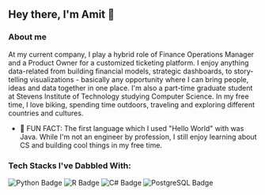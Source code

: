 ## Hey there, I'm Amit 👋


### About me
At my current company, I play a hybrid role of Finance Operations Manager and a Product Owner for a customized ticketing platform. I enjoy anything data-related from building financial models, strategic dashboards, to story-telling visualizations - basically any opportunity where I can bring people, ideas and data together in one place.  I'm also a part-time graduate student at Stevens Institute of Technology studying Computer Science.  In my free time, I love biking, spending time outdoors, traveling and exploring different countries and cultures.

- 🌱 FUN FACT: The first language which I used "Hello World" with was Java.   While I'm not an engineer by profession, I still enjoy learning about CS and building cool things in my free time.

### Tech Stacks I've Dabbled With:
![Python Badge](https://img.shields.io/badge/Python-14354C?style=for-the-badge&logo=python&logoColor=white)
![R Badge](https://img.shields.io/badge/R-276DC3?style=for-the-badge&logo=r&logoColor=white)
![C# Badge](https://img.shields.io/badge/C%23-239120?style=for-the-badge&logo=c-sharp&logoColor=white)
![PostgreSQL Badge](https://img.shields.io/badge/PostgreSQL-316192?style=for-the-badge&logo=postgresql&logoColor=white)


<!--
**aramjee/aramjee** is a ✨ _special_ ✨ repository because its `README.md` (this file) appears on your GitHub profile.

Here are some ideas to get you started:

- 🔭 I’m currently working on ...
- 🌱 I’m currently learning ...
- 👯 I’m looking to collaborate on ...
- 🤔 I’m looking for help with ...
- 💬 Ask me about ...
- 📫 How to reach me: ...
- 😄 Pronouns: ...
- ⚡ Fun fact: ...
-->
